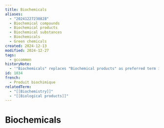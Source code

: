```yaml
---
title: Biochemicals
aliases:
  - "20241227230828"
  - Biochemical compounds
  - Biochemical products
  - Biochemical substances
  - Biochemicals
  - Green chemicals
created: 2024-12-13
modified: 2024-12-27
tags:
  - gccommon
historyNote:
  - '"Biochemicals" replaces "Biochemical products" as preferred term in March 2009.'
id: 1034
french:
  - Produit biochimique
relatedTerm:
  - "[[Biochemistry]]"
  - "[[Biological products]]"
---
```

# Biochemicals
